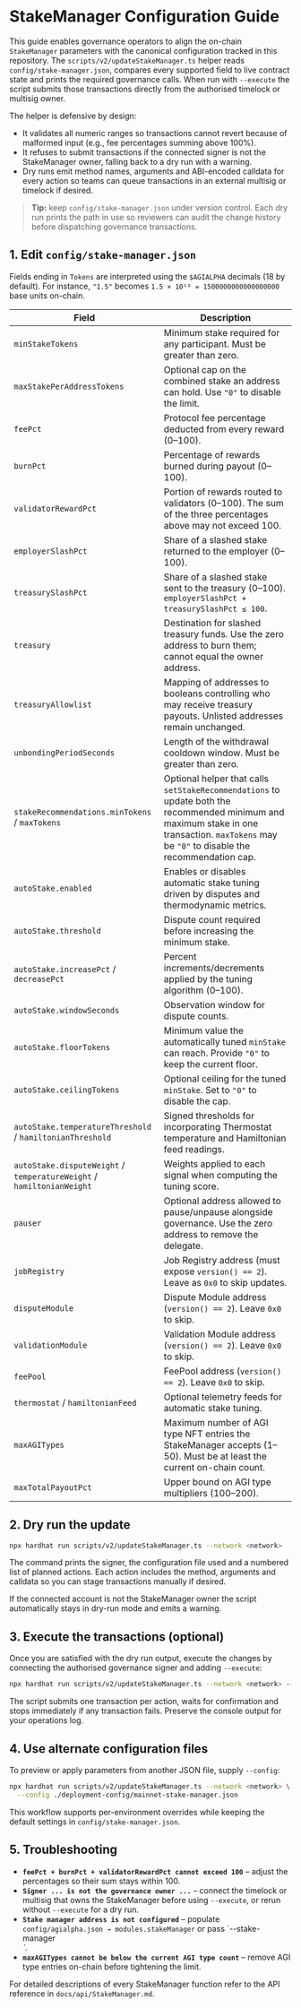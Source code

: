 # StakeManager Configuration Guide

This guide enables governance operators to align the on-chain `StakeManager`
parameters with the canonical configuration tracked in this repository. The
`scripts/v2/updateStakeManager.ts` helper reads `config/stake-manager.json`,
compares every supported field to live contract state and prints the required
governance calls. When run with `--execute` the script submits those
transactions directly from the authorised timelock or multisig owner.

The helper is defensive by design:

- It validates all numeric ranges so transactions cannot revert because of
  malformed input (e.g., fee percentages summing above 100%).
- It refuses to submit transactions if the connected signer is not the
  StakeManager owner, falling back to a dry run with a warning.
- Dry runs emit method names, arguments and ABI-encoded calldata for every
  action so teams can queue transactions in an external multisig or timelock
  if desired.

> **Tip:** keep `config/stake-manager.json` under version control. Each dry run
> prints the path in use so reviewers can audit the change history before
> dispatching governance transactions.

## 1. Edit `config/stake-manager.json`

Fields ending in `Tokens` are interpreted using the `$AGIALPHA` decimals (18 by
default). For instance, `"1.5"` becomes `1.5 × 10¹⁸ = 1500000000000000000`
base units on-chain.

| Field                                                                 | Description                                                                                                                                                                                   |
| --------------------------------------------------------------------- | --------------------------------------------------------------------------------------------------------------------------------------------------------------------------------------------- |
| `minStakeTokens`                                                      | Minimum stake required for any participant. Must be greater than zero.                                                                                                                        |
| `maxStakePerAddressTokens`                                            | Optional cap on the combined stake an address can hold. Use `"0"` to disable the limit.                                                                                                       |
| `feePct`                                                              | Protocol fee percentage deducted from every reward (0–100).                                                                                                                                   |
| `burnPct`                                                             | Percentage of rewards burned during payout (0–100).                                                                                                                                           |
| `validatorRewardPct`                                                  | Portion of rewards routed to validators (0–100). The sum of the three percentages above may not exceed 100.                                                                                   |
| `employerSlashPct`                                                    | Share of a slashed stake returned to the employer (0–100).                                                                                                                                    |
| `treasurySlashPct`                                                    | Share of a slashed stake sent to the treasury (0–100). `employerSlashPct + treasurySlashPct ≤ 100`.                                                                                           |
| `treasury`                                                            | Destination for slashed treasury funds. Use the zero address to burn them; cannot equal the owner address.                                                                                    |
| `treasuryAllowlist`                                                   | Mapping of addresses to booleans controlling who may receive treasury payouts. Unlisted addresses remain unchanged.                                                                           |
| `unbondingPeriodSeconds`                                              | Length of the withdrawal cooldown window. Must be greater than zero.                                                                                                                          |
| `stakeRecommendations.minTokens` / `maxTokens`                        | Optional helper that calls `setStakeRecommendations` to update both the recommended minimum and maximum stake in one transaction. `maxTokens` may be `"0"` to disable the recommendation cap. |
| `autoStake.enabled`                                                   | Enables or disables automatic stake tuning driven by disputes and thermodynamic metrics.                                                                                                      |
| `autoStake.threshold`                                                 | Dispute count required before increasing the minimum stake.                                                                                                                                   |
| `autoStake.increasePct` / `decreasePct`                               | Percent increments/decrements applied by the tuning algorithm (0–100).                                                                                                                        |
| `autoStake.windowSeconds`                                             | Observation window for dispute counts.                                                                                                                                                        |
| `autoStake.floorTokens`                                               | Minimum value the automatically tuned `minStake` can reach. Provide `"0"` to keep the current floor.                                                                                          |
| `autoStake.ceilingTokens`                                             | Optional ceiling for the tuned `minStake`. Set to `"0"` to disable the cap.                                                                                                                   |
| `autoStake.temperatureThreshold` / `hamiltonianThreshold`             | Signed thresholds for incorporating Thermostat temperature and Hamiltonian feed readings.                                                                                                     |
| `autoStake.disputeWeight` / `temperatureWeight` / `hamiltonianWeight` | Weights applied to each signal when computing the tuning score.                                                                                                                               |
| `pauser`                                                              | Optional address allowed to pause/unpause alongside governance. Use the zero address to remove the delegate.                                                                                  |
| `jobRegistry`                                                         | Job Registry address (must expose `version() == 2`). Leave as `0x0` to skip updates.                                                                                                          |
| `disputeModule`                                                       | Dispute Module address (`version() == 2`). Leave `0x0` to skip.                                                                                                                               |
| `validationModule`                                                    | Validation Module address (`version() == 2`). Leave `0x0` to skip.                                                                                                                            |
| `feePool`                                                             | FeePool address (`version() == 2`). Leave `0x0` to skip.                                                                                                                                      |
| `thermostat` / `hamiltonianFeed`                                      | Optional telemetry feeds for automatic stake tuning.                                                                                                                                          |
| `maxAGITypes`                                                         | Maximum number of AGI type NFT entries the StakeManager accepts (1–50). Must be at least the current on-chain count.                                                                          |
| `maxTotalPayoutPct`                                                   | Upper bound on AGI type multipliers (100–200).                                                                                                                                                |

## 2. Dry run the update

```bash
npx hardhat run scripts/v2/updateStakeManager.ts --network <network>
```

The command prints the signer, the configuration file used and a numbered list
of planned actions. Each action includes the method, arguments and calldata so
you can stage transactions manually if desired.

If the connected account is not the StakeManager owner the script automatically
stays in dry-run mode and emits a warning.

## 3. Execute the transactions (optional)

Once you are satisfied with the dry run output, execute the changes by
connecting the authorised governance signer and adding `--execute`:

```bash
npx hardhat run scripts/v2/updateStakeManager.ts --network <network> --execute
```

The script submits one transaction per action, waits for confirmation and stops
immediately if any transaction fails. Preserve the console output for your
operations log.

## 4. Use alternate configuration files

To preview or apply parameters from another JSON file, supply `--config`:

```bash
npx hardhat run scripts/v2/updateStakeManager.ts --network <network> \
  --config ./deployment-config/mainnet-stake-manager.json
```

This workflow supports per-environment overrides while keeping the default
settings in `config/stake-manager.json`.

## 5. Troubleshooting

- **`feePct + burnPct + validatorRewardPct cannot exceed 100`** – adjust the
  percentages so their sum stays within 100.
- **`Signer ... is not the governance owner ...`** – connect the timelock or
  multisig that owns the StakeManager before using `--execute`, or rerun without
  `--execute` for a dry run.
- **`Stake manager address is not configured`** – populate
  `config/agialpha.json → modules.stakeManager` or pass `--stake-manager
  <address>`.
- **`maxAGITypes cannot be below the current AGI type count`** – remove AGI type
  entries on-chain before tightening the limit.

For detailed descriptions of every StakeManager function refer to the API
reference in `docs/api/StakeManager.md`.

